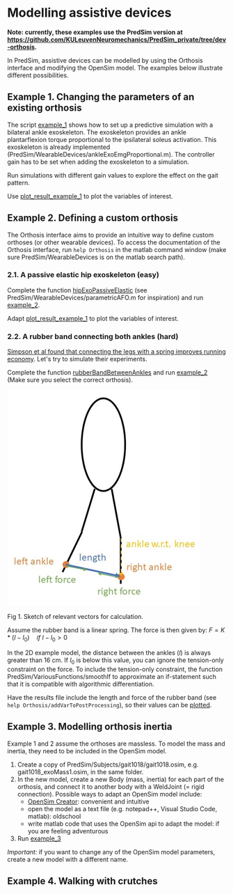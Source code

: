 # Modelling assistive devices

**Note: currently, these examples use the PredSim version at https://github.com/KULeuvenNeuromechanics/PredSim_private/tree/dev-orthosis.**

In PredSim, assistive devices can be modelled by using the Orthosis interface and modifying the OpenSim model. The examples below illustrate different possibilities.


## Example 1. Changing the parameters of an existing orthosis

The script [example_1](./example_1.m) shows how to set up a predictive simulation with a bilateral ankle exoskeleton. The exoskeleton provides an ankle plantarflexion torque proportional to the ipsilateral soleus activation. 
This exoskeleton is already implemented (PredSim/WearableDevices/ankleExoEmgProportional.m). The controller gain has to be set when adding the exoskeleton to a simulation.

Run simulations with different gain values to explore the effect on the gait pattern.

Use [plot_result_example_1](./plot_result_example_1.m) to plot the variables of interest.

## Example 2. Defining a custom orthosis

The Orthosis interface aims to provide an intuitive way to define custom orthoses (or other wearable devices).
To access the documentation of the Orthosis interface, run `help Orthosis` in the matlab command window (make sure PredSim/WearableDevices is on the matlab search path).


### 2.1. A passive elastic hip exoskeleton (easy)

Complete the function [hipExoPassiveElastic](./hipExoPassiveElastic.m) (see PredSim/WearableDevices/parametricAFO.m for inspiration) and run [example_2](./example_2.m).

Adapt [plot_result_example_1](./plot_result_example_1.m) to plot the variables of interest.

### 2.2. A rubber band connecting both ankles (hard)

[Simpson et al found that connecting the legs with a spring improves running economy](https://doi.org/10.1242/jeb.202895). Let's try to simulate their experiments.

Complete the function [rubberBandBetweenAnkles](./rubberBandBetweenAnkles.m) and run [example_2](./example_2.m) (Make sure you select the correct orthosis).

![](./Figures/fig_ex2.2_1.jpg)

Fig 1. Sketch of relevant vectors for calculation.

Assume the rubber band is a linear spring. The force is then given by: $F = K*(l-l_0) \quad if \ l-l_0 > 0$

In the 2D example model, the distance between the ankles ($l$) is always greater than 16 cm. If $l_0$ is below this value, you can ignore the tension-only constraint on the force.
To include the tension-only constraint, the function PredSim/VariousFunctions/smoothIf to approximate an if-statement such that it is compatible with algorithmic differentiation.

Have the results file include the length and force of the rubber band (see `help Orthosis/addVarToPostProcessing`), so their values can be [plotted](./plot_result_example_2_2.m).

## Example 3. Modelling orthosis inertia

Example 1 and 2 assume the orthoses are massless. To model the mass and inertia, they need to be included in the OpenSim model.

1. Create a copy of PredSim/Subjects/gait1018/gait1018.osim, e.g. gait1018_exoMass1.osim, in the same folder.
2. In the new model, create a new Body (mass, inertia) for each part of the orthosis, and connect it to another body with a WeldJoint (= rigid connection).
Possible ways to adapt an OpenSim model include:
    - [OpenSim Creator](https://www.opensimcreator.com/): convenient and intuitive
    - open the model as a text file (e.g. notepad++, Visual Studio Code, matlab): oldschool
    - write matlab code that uses the OpenSim api to adapt the model: if you are feeling adventurous
3. Run [example_3](./example_3.m)

*Important:* if you want to change any of the OpenSim model parameters, create a new model with a different name.

## Example 4. Walking with crutches
